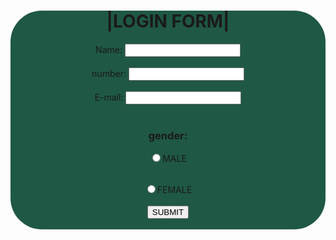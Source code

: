  <center> 
    
<form style="background-color:rgb(31, 88, 69);border-radius:50px">
    <h1>|LOGIN FORM|</h1>
<label for="name">Name:</label>
<input type="text" id="name" name="name" required>
<br>
<br>
<label for="PHONE NUMBER">number:</label>
<input type="number:" id="number" name="number" required>
<br>
<br>
<label for="email">E-mail:</label>
<input type="email:" id="email" name="email" required>
<br>
<br>
<h3>gender:</h3>
<input type="radio" name="ok"/>MALE 
<br><br>

<input type="radio" name="ok"/>FEMALE
<br>
<br>
<a href="https://www.instagram.com/s_ury_a/profilecard/?igsh=NXdyaTI2eXluamg0"><button> SUBMIT</button></a>
<br>
<br>
</form>
</center>
